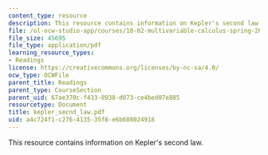 ```yaml
---
content_type: resource
description: This resource contains information on Kepler's second law.
file: /ol-ocw-studio-app/courses/18-02-multivariable-calculus-spring-2006/a4c724f1c276413535f8e6b608024918_kepler_secnd_law.pdf
file_size: 45695
file_type: application/pdf
learning_resource_types:
- Readings
license: https://creativecommons.org/licenses/by-nc-sa/4.0/
ocw_type: OCWFile
parent_title: Readings
parent_type: CourseSection
parent_uid: 67ae370c-f433-8938-d073-ce4bed07e885
resourcetype: Document
title: kepler_secnd_law.pdf
uid: a4c724f1-c276-4135-35f8-e6b608024918
---
```

This resource contains information on Kepler's second law.